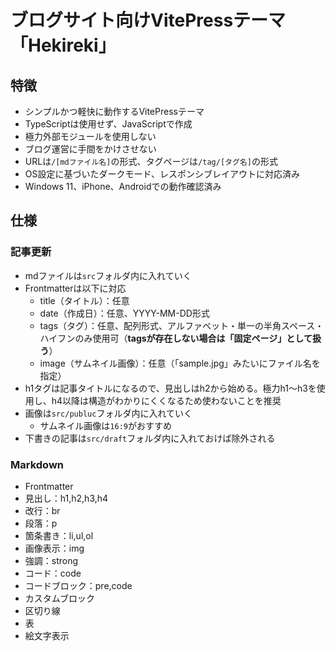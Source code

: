 # ブログサイト向けVitePressテーマ「Hekireki」

## 特徴

* シンプルかつ軽快に動作するVitePressテーマ
* TypeScriptは使用せず、JavaScriptで作成
* 極力外部モジュールを使用しない
* ブログ運営に手間をかけさせない
* URLは`/[mdファイル名]`の形式、タグページは`/tag/[タグ名]`の形式
* OS設定に基づいたダークモード、レスポンシブレイアウトに対応済み
* Windows 11、iPhone、Androidでの動作確認済み


## 仕様

### 記事更新

* mdファイルは`src`フォルダ内に入れていく
* Frontmatterは以下に対応
  * title（タイトル）：任意
  * date（作成日）：任意、YYYY-MM-DD形式
  * tags（タグ）：任意、配列形式、アルファベット・単一の半角スペース・ハイフンのみ使用可（**tagsが存在しない場合は「固定ページ」として扱う**）
  * image（サムネイル画像）：任意（「sample.jpg」みたいにファイル名を指定）
* h1タグは記事タイトルになるので、見出しはh2から始める。極力h1～h3を使用し、h4以降は構造がわかりにくくなるため使わないことを推奨
* 画像は`src/publuc`フォルダ内に入れていく
  * サムネイル画像は`16:9`がおすすめ
* 下書きの記事は`src/draft`フォルダ内に入れておけば除外される


### Markdown

* Frontmatter
* 見出し：h1,h2,h3,h4
* 改行：br
* 段落：p
* 箇条書き：li,ul,ol
* 画像表示：img
* 強調：strong
* コード：code
* コードブロック：pre,code
* カスタムブロック
* 区切り線
* 表
* 絵文字表示
